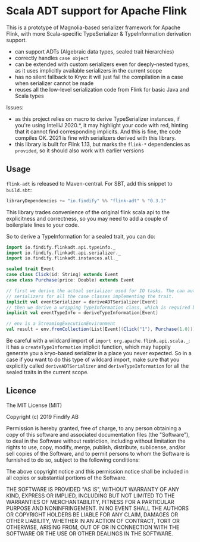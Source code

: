# Scala ADT support for Apache Flink

This is a prototype of Magnolia-based serializer framework for Apache Flink, with
more Scala-specific TypeSerializer & TypeInformation derivation support.

* can support ADTs (Algebraic data types, sealed trait hierarchies)
* correctly handles `case object` 
* can be extended with custom serializers even for deeply-nested types, as it uses implicitly available serializers
  in the current scope
* has no silent fallback to Kryo: it will just fail the compilation in a case when serializer cannot be made
* reuses all the low-level serialization code from Flink for basic Java and Scala types

Issues:
* as this project relies on macro to derive TypeSerializer instances, if you're using IntelliJ 2020.*, it may
highlight your code with red, hinting that it cannot find corresponding implicits. And this is fine, the code
compiles OK. 2021 is fine with serializers derived with this library.
* this library is built for Flink 1.13, but marks the `flink-*` dependencies as `provided`, so it should also work with earlier
versions
  
## Usage

`flink-adt` is released to Maven-central. For SBT, add this snippet to `build.sbt`:
```scala
libraryDependencies += "io.findify" %% "flink-adt" % "0.3.1"
```

This library trades convenience of the original flink scala api to the explicitness and correctness, so you may need to
add a couple of boilerplate lines to your code.

So to derive a TypeInformation for a sealed trait, you can do:
```scala
import io.findify.flinkadt.api.typeinfo._
import io.findify.flinkadt.api.serializer._
import io.findify.flinkadt.instances.all._

sealed trait Event
case class Click(id: String) extends Event
case class Purchase(price: Double) extends Event

// first we derive the actual serializer used for IO tasks. The can automatically derive
// serializers for all the case classes implementing the trait.
implicit val eventSerializer = deriveADTSerializer[Event]
// then we derive a wrapping TypeInformation class, which is required by all the flink api methods.
implicit val eventTypeInfo = deriveTypeInformation[Event]

// env is a StreamingExecutionEnvironment
val result = env.fromCollection(List[Event](Click("1"), Purchase(1.0))).executeAndCollect(10)

```

Be careful with a wildcard import of `import org.apache.flink.api.scala._`: it has a `createTypeInformation` implicit
function, which may happily generate you a kryo-based serializer in a place you never expected. So in a case if you want
to do this type of wildcard import, make sure that you explicitly called `deriveADTSerializer` and `deriveTypeInformation`
for all the sealed traits in the current scope.

## Licence

The MIT License (MIT)

Copyright (c) 2019 Findify AB

Permission is hereby granted, free of charge, to any person obtaining a copy of this software and associated documentation files (the "Software"), to deal in the Software without restriction, including without limitation the rights to use, copy, modify, merge, publish, distribute, sublicense, and/or sell copies of the Software, and to permit persons to whom the Software is furnished to do so, subject to the following conditions:

The above copyright notice and this permission notice shall be included in all copies or substantial portions of the Software.

THE SOFTWARE IS PROVIDED "AS IS", WITHOUT WARRANTY OF ANY KIND, EXPRESS OR IMPLIED, INCLUDING BUT NOT LIMITED TO THE WARRANTIES OF MERCHANTABILITY, FITNESS FOR A PARTICULAR PURPOSE AND NONINFRINGEMENT. IN NO EVENT SHALL THE AUTHORS OR COPYRIGHT HOLDERS BE LIABLE FOR ANY CLAIM, DAMAGES OR OTHER LIABILITY, WHETHER IN AN ACTION OF CONTRACT, TORT OR OTHERWISE, ARISING FROM, OUT OF OR IN CONNECTION WITH THE SOFTWARE OR THE USE OR OTHER DEALINGS IN THE SOFTWARE.